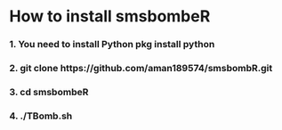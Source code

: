 <h1>How to install smsbombeR 
  <h3>1. You need to install Python 
      pkg install python
  <h3>2. git clone https://github.com/aman189574/smsbombR.git
  <h3>3. cd smsbombeR 
  <h3>4. ./TBomb.sh
  


